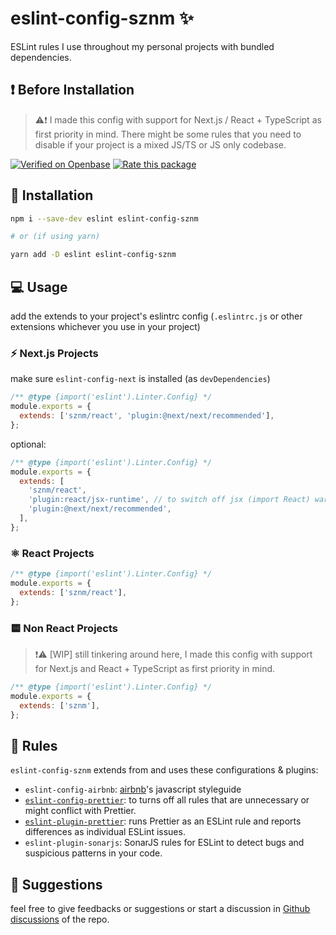 # eslint-config-sznm ✨

ESLint rules I use throughout my personal projects with bundled dependencies.

## ❗ Before Installation

> ⚠️❗ I made this config with support for Next.js / React + TypeScript as first priority in mind. There might be some rules that you need to disable if your project is a mixed JS/TS or JS only codebase.

[![Verified on Openbase](https://badges.openbase.com/js/verified/eslint-config-sznm.svg?token=WMJtqJWWgtIcQCNFBjYV1N7q5TWlbsTdRv859wcTj6I=)](https://openbase.com/js/eslint-config-sznm?utm_source=embedded&amp;utm_medium=badge&amp;utm_campaign=rate-badge) [![Rate this package](https://badges.openbase.com/js/rating/eslint-config-sznm.svg?token=WMJtqJWWgtIcQCNFBjYV1N7q5TWlbsTdRv859wcTj6I=)](https://openbase.com/js/eslint-config-sznm?utm_source=embedded&amp;utm_medium=badge&amp;utm_campaign=rate-badge)

## 🔧 Installation

```bash
npm i --save-dev eslint eslint-config-sznm

# or (if using yarn)

yarn add -D eslint eslint-config-sznm
```

## :computer: Usage

add the extends to your project's eslintrc config
(`.eslintrc.js` or other extensions whichever you use in your project)

### ⚡ Next.js Projects

make sure `eslint-config-next` is installed (as `devDependencies`)

```js
/** @type {import('eslint').Linter.Config} */
module.exports = {
  extends: ['sznm/react', 'plugin:@next/next/recommended'],
};
```

optional:

```js
/** @type {import('eslint').Linter.Config} */
module.exports = {
  extends: [
    'sznm/react',
    'plugin:react/jsx-runtime', // to switch off jsx (import React) warning
    'plugin:@next/next/recommended',
  ],
};
```

### ⚛️ React Projects

```js
/** @type {import('eslint').Linter.Config} */
module.exports = {
  extends: ['sznm/react'],
};
```

### 🟨 Non React Projects

> ❗⚠️ [WIP] still tinkering around here, I made this config with support for Next.js and React + TypeScript as first priority in mind.

```js
/** @type {import('eslint').Linter.Config} */
module.exports = {
  extends: ['sznm'],
};
```

## 🐣 Rules

`eslint-config-sznm` extends from and uses these configurations & plugins:

- `eslint-config-airbnb`: [airbnb](https://airbnb.io/projects/javascript/)'s javascript styleguide
- [`eslint-config-prettier`](https://github.com/prettier/eslint-config-prettier#readme): to turns off all rules that are unnecessary or might conflict with Prettier.
- [`eslint-plugin-prettier`](https://github.com/prettier/eslint-plugin-prettier#readme): runs Prettier as an ESLint rule and reports differences as individual ESLint issues.
- `eslint-plugin-sonarjs`: SonarJS rules for ESLint to detect bugs and suspicious patterns in your code.

## 📣 Suggestions

feel free to give feedbacks or suggestions or start a discussion in [Github discussions](https://github.com/sozonome/eslint-config-sznm/discussions) of the repo.
